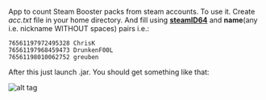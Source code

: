 App to count Steam Booster packs from steam accounts.
To use it. Create <i>acc.txt</i> file in your home directory. And fill using <a href="https://steamid.io/lookup" title="SteamID64Converter"><b>steamID64</b></a> and <b>name</b>(any i.e. nickname WITHOUT spaces) pairs i.e.:
```
76561197972495328 ChrisK
76561197968459473 DrunkenF00L
76561198010062752 greuben
```

After this just launch .jar. You should get something like that:  

![alt tag](http://i.imgur.com/l9F8gsh.png)
